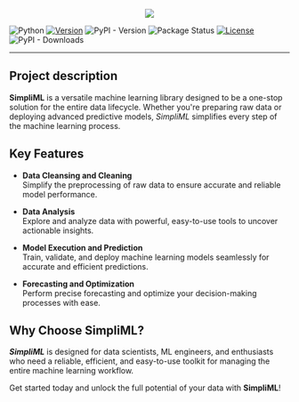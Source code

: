<p align="center">
  <img src="https://i.ibb.co/KWCTBQP/NameSml.png"/>

  ![Python](https://img.shields.io/static/v1?label=Python&labelColor=007676&message=>=3.9,<3.13&color=01C0C0&style=flat&logoColor=01C0C0&logo=python)
  [![Version](https://img.shields.io/static/v1?label=Version&labelColor=007676&message=1.0.28&color=01C0C0&style=flat)](https://pypi.org/project/simpliml/1.0.28/)
  ![PyPI - Version](https://img.shields.io/pypi/v/simpliml?style=flat&labelColor=007676&color=01C0C0)
  ![Package Status](https://img.shields.io/static/v1?label=Status&labelColor=007676&message=Planning&color=01C0C0&style=flat)
  [![License](https://img.shields.io/static/v1?label=License&labelColor=007676&message=MIT&color=01C0C0&style=flat)](https://github.com/rajaddr/simpliml/blob/master/LICENSE)
  ![PyPI - Downloads](https://img.shields.io/pypi/dm/simpliml?style=flat&labelColor=007676&color=01C0C0)
<hr>
</p>



## Project description
**SimpliML** is a versatile machine learning library designed to be a one-stop solution for the entire data lifecycle. Whether you're preparing raw data or deploying advanced predictive models, *SimpliML* simplifies every step of the machine learning process.  

## Key Features  

- **Data Cleansing and Cleaning**  
  Simplify the preprocessing of raw data to ensure accurate and reliable model performance.  

- **Data Analysis**  
  Explore and analyze data with powerful, easy-to-use tools to uncover actionable insights.  

- **Model Execution and Prediction**  
  Train, validate, and deploy machine learning models seamlessly for accurate and efficient predictions.  

- **Forecasting and Optimization**  
  Perform precise forecasting and optimize your decision-making processes with ease.  

## Why Choose SimpliML?  

***SimpliML*** is designed for data scientists, ML engineers, and enthusiasts who need a reliable, efficient, and easy-to-use toolkit for managing the entire machine learning workflow.  

Get started today and unlock the full potential of your data with **SimpliML**!  

